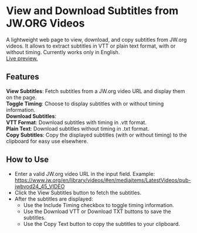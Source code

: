 # View and Download Subtitles from JW.ORG Videos
A lightweight web page to view, download, and copy subtitles from JW.org videos. It allows to extract subtitles in VTT or plain text format, with or without timing. Currently works only in English. <br>
[Live preview.](https://samuelabyan.github.io/jworg-subtitle-fetcher/)
## Features
**View Subtitles**: Fetch subtitles from a JW.org video URL and display them on the page. <br>
**Toggle Timing**: Choose to display subtitles with or without timing information. <br>
**Download Subtitles**: <br>
**VTT Format**: Download subtitles with timing in .vtt format. <br>
**Plain Text**: Download subtitles without timing in .txt format. <br>
**Copy Subtitles**: Copy the displayed subtitles (with or without timing) to the clipboard for easy use elsewhere. <br>

## How to Use
* Enter a valid JW.org video URL in the input field. Example: https://www.jw.org/en/library/videos/#en/mediaitems/LatestVideos/pub-jwbvod24_45_VIDEO
* Click the View Subtitles button to fetch the subtitles.
* After the subtitles are displayed:
  * Use the Include Timing checkbox to toggle timing information.
  * Use the Download VTT or Download TXT buttons to save the subtitles.
  * Use the Copy Text button to copy the subtitles to your clipboard.
